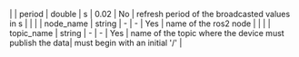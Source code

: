 | | period      | double  | s              |   0.02        | No                             | refresh period of the broadcasted values in s           |                                  |
| | node_name   | string  | -              |   -           | Yes                            | name of the ros2 node                                   |                                  |
| | topic_name  | string  | -              |   -           | Yes                            | name of the topic where the device must publish the data| must begin with an initial '/'   |
